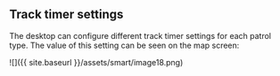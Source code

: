 ## Track timer settings

The desktop can configure different track timer settings for each patrol
type. The value of this setting can be seen on the map screen:

![]({{ site.baseurl }}/assets/smart/image18.png)

